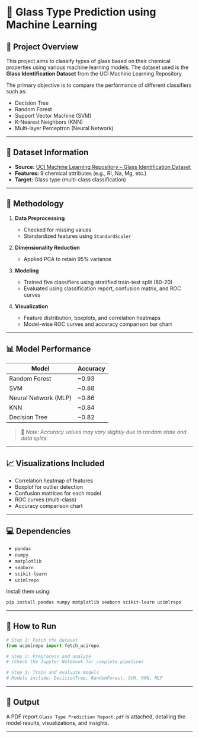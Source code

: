 # 🧪 Glass Type Prediction using Machine Learning

## 📘 Project Overview

This project aims to classify types of glass based on their chemical properties using various machine learning models. The dataset used is the **Glass Identification Dataset** from the UCI Machine Learning Repository.

The primary objective is to compare the performance of different classifiers such as:
- Decision Tree
- Random Forest
- Support Vector Machine (SVM)
- K-Nearest Neighbors (KNN)
- Multi-layer Perceptron (Neural Network)

---

## 📂 Dataset Information

- **Source:** [UCI Machine Learning Repository – Glass Identification Dataset](https://archive.ics.uci.edu/ml/datasets/glass+identification)
- **Features:** 9 chemical attributes (e.g., RI, Na, Mg, etc.)
- **Target:** Glass type (multi-class classification)

---

## 🔧 Methodology

1. **Data Preprocessing**
   - Checked for missing values
   - Standardized features using `StandardScaler`

2. **Dimensionality Reduction**
   - Applied PCA to retain 95% variance

3. **Modeling**
   - Trained five classifiers using stratified train-test split (80-20)
   - Evaluated using classification report, confusion matrix, and ROC curves

4. **Visualization**
   - Feature distribution, boxplots, and correlation heatmaps
   - Model-wise ROC curves and accuracy comparison bar chart

---

## 📊 Model Performance

| Model                 | Accuracy |
|----------------------|----------|
| Random Forest         | ~0.93    |
| SVM                   | ~0.88    |
| Neural Network (MLP)  | ~0.86    |
| KNN                   | ~0.84    |
| Decision Tree         | ~0.82    |

> 📌 *Note: Accuracy values may vary slightly due to random state and data splits.*

---

## 📈 Visualizations Included

- Correlation heatmap of features
- Boxplot for outlier detection
- Confusion matrices for each model
- ROC curves (multi-class)
- Accuracy comparison chart

---

## 💻 Dependencies

- `pandas`
- `numpy`
- `matplotlib`
- `seaborn`
- `scikit-learn`
- `ucimlrepo`

Install them using:

```bash
pip install pandas numpy matplotlib seaborn scikit-learn ucimlrepo
```

---

## 🚀 How to Run

```python
# Step 1: Fetch the dataset
from ucimlrepo import fetch_ucirepo

# Step 2: Preprocess and analyze
# (Check the Jupyter Notebook for complete pipeline)

# Step 3: Train and evaluate models
# Models include: DecisionTree, RandomForest, SVM, KNN, MLP
```

---

## 📄 Output

A PDF report `Glass Type Prediction Report.pdf` is attached, detailing the model results, visualizations, and insights.

---

